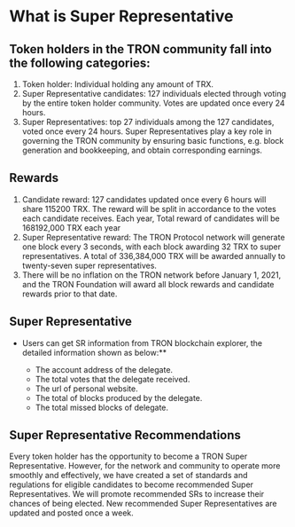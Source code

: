 # What is Super Representative

## Token holders in the TRON community fall into the following categories:

1. Token holder: Individual holding any amount of TRX.
2. Super Representative candidates: 127 individuals elected through voting by the entire token holder community. Votes are updated once every 24 hours.
3. Super Representatives: top 27 individuals among the 127 candidates, voted once every 24 hours. Super Representatives play a key role in governing the TRON community by ensuring basic functions, e.g. block generation and bookkeeping, and obtain corresponding earnings.
 
## Rewards

1.	Candidate reward: 127 candidates updated once every 6 hours will share 115200 TRX. The reward will be split in accordance to the votes each candidate receives. Each year, Total reward of candidates will be 168192,000 TRX each year
2.	Super Representative reward: The TRON Protocol network will generate one block every 3 seconds, with each block awarding 32 TRX to super representatives. A total of 336,384,000 TRX will be awarded annually to twenty-seven super representatives.
3.	There will be no inflation on the TRON network before January 1, 2021, and the TRON Foundation will award all block rewards and candidate rewards prior to that date.

## Super Representative 

+ Users can get SR information from TRON blockchain explorer, the detailed information shown as below:**

   + The account address of the delegate.
   + The total votes that the delegate received.
   + The url of personal website.
   + The total of blocks produced by the delegate.
   + The total missed blocks of delegate.
   
## Super Representative Recommendations  

Every token holder has the opportunity to become a TRON Super Representative. However, for the network and community to operate more smoothly and effectively, we have created a set of standards and regulations for eligible candidates to become recommended Super Representatives. We will promote recommended SRs to increase their chances of being elected.
New recommended Super Representatives are updated and posted once a week.
